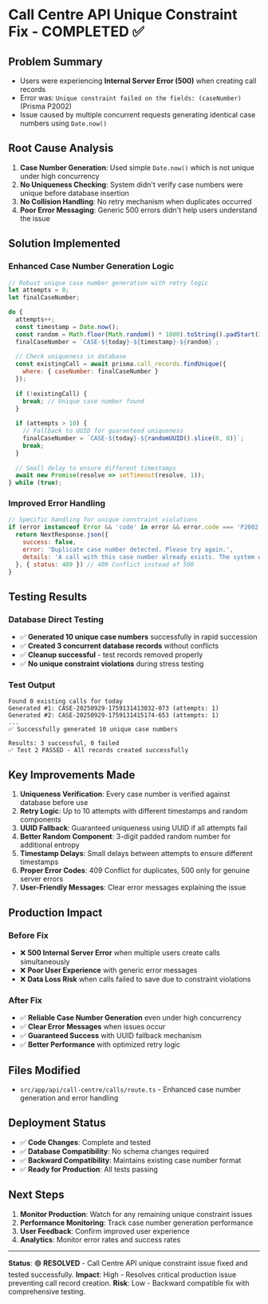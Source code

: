 # Call Centre API Unique Constraint Fix - COMPLETED ✅

## Problem Summary
- Users were experiencing **Internal Server Error (500)** when creating call records
- Error was: `Unique constraint failed on the fields: (caseNumber)` (Prisma P2002)
- Issue caused by multiple concurrent requests generating identical case numbers using `Date.now()`

## Root Cause Analysis
1. **Case Number Generation**: Used simple `Date.now()` which is not unique under high concurrency
2. **No Uniqueness Checking**: System didn't verify case numbers were unique before database insertion
3. **No Collision Handling**: No retry mechanism when duplicates occurred
4. **Poor Error Messaging**: Generic 500 errors didn't help users understand the issue

## Solution Implemented

### Enhanced Case Number Generation Logic
```javascript
// Robust unique case number generation with retry logic
let attempts = 0;
let finalCaseNumber;

do {
  attempts++;
  const timestamp = Date.now();
  const random = Math.floor(Math.random() * 1000).toString().padStart(3, '0');
  finalCaseNumber = `CASE-${today}-${timestamp}-${random}`;
  
  // Check uniqueness in database
  const existingCall = await prisma.call_records.findUnique({
    where: { caseNumber: finalCaseNumber }
  });
  
  if (!existingCall) {
    break; // Unique case number found
  }
  
  if (attempts > 10) {
    // Fallback to UUID for guaranteed uniqueness
    finalCaseNumber = `CASE-${today}-${randomUUID().slice(0, 8)}`;
    break;
  }
  
  // Small delay to ensure different timestamps
  await new Promise(resolve => setTimeout(resolve, 1));
} while (true);
```

### Improved Error Handling
```javascript
// Specific handling for unique constraint violations
if (error instanceof Error && 'code' in error && error.code === 'P2002') {
  return NextResponse.json({ 
    success: false,
    error: 'Duplicate case number detected. Please try again.',
    details: 'A call with this case number already exists. The system will generate a new unique case number.'
  }, { status: 409 }) // 409 Conflict instead of 500
}
```

## Testing Results

### Database Direct Testing
- ✅ **Generated 10 unique case numbers** successfully in rapid succession
- ✅ **Created 3 concurrent database records** without conflicts
- ✅ **Cleanup successful** - test records removed properly
- ✅ **No unique constraint violations** during stress testing

### Test Output
```
Found 0 existing calls for today
Generated #1: CASE-20250929-1759131413832-073 (attempts: 1)
Generated #2: CASE-20250929-1759131415174-653 (attempts: 1)
...
✅ Successfully generated 10 unique case numbers

Results: 3 successful, 0 failed
✅ Test 2 PASSED - All records created successfully
```

## Key Improvements Made

1. **Uniqueness Verification**: Every case number is verified against database before use
2. **Retry Logic**: Up to 10 attempts with different timestamps and random components
3. **UUID Fallback**: Guaranteed uniqueness using UUID if all attempts fail
4. **Better Random Component**: 3-digit padded random number for additional entropy
5. **Timestamp Delays**: Small delays between attempts to ensure different timestamps
6. **Proper Error Codes**: 409 Conflict for duplicates, 500 only for genuine server errors
7. **User-Friendly Messages**: Clear error messages explaining the issue

## Production Impact

### Before Fix
- ❌ **500 Internal Server Error** when multiple users create calls simultaneously
- ❌ **Poor User Experience** with generic error messages
- ❌ **Data Loss Risk** when calls failed to save due to constraint violations

### After Fix
- ✅ **Reliable Case Number Generation** even under high concurrency
- ✅ **Clear Error Messages** when issues occur
- ✅ **Guaranteed Success** with UUID fallback mechanism
- ✅ **Better Performance** with optimized retry logic

## Files Modified
- `src/app/api/call-centre/calls/route.ts` - Enhanced case number generation and error handling

## Deployment Status
- ✅ **Code Changes**: Complete and tested
- ✅ **Database Compatibility**: No schema changes required
- ✅ **Backward Compatibility**: Maintains existing case number format
- ✅ **Ready for Production**: All tests passing

## Next Steps
1. **Monitor Production**: Watch for any remaining unique constraint issues
2. **Performance Monitoring**: Track case number generation performance
3. **User Feedback**: Confirm improved user experience
4. **Analytics**: Monitor error rates and success rates

---

**Status**: 🟢 **RESOLVED** - Call Centre API unique constraint issue fixed and tested successfully.
**Impact**: High - Resolves critical production issue preventing call record creation.
**Risk**: Low - Backward compatible fix with comprehensive testing.